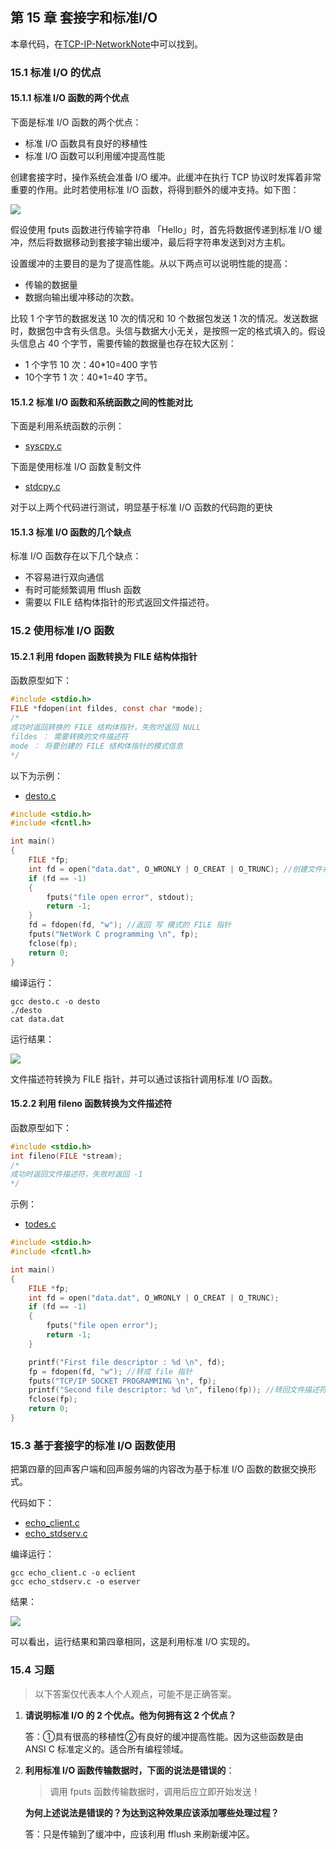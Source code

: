 ## 第 15 章 套接字和标准I/O

本章代码，在[TCP-IP-NetworkNote](https://github.com/riba2534/TCP-IP-NetworkNote)中可以找到。

### 15.1 标准 I/O 的优点

#### 15.1.1 标准 I/O 函数的两个优点

下面是标准 I/O 函数的两个优点：

- 标准 I/O 函数具有良好的移植性
- 标准 I/O 函数可以利用缓冲提高性能

创建套接字时，操作系统会准备 I/O 缓冲。此缓冲在执行 TCP 协议时发挥着非常重要的作用。此时若使用标准 I/O 函数，将得到额外的缓冲支持。如下图：

![](https://i.loli.net/2019/01/29/5c500e53ad9aa.png)

假设使用 fputs 函数进行传输字符串 「Hello」时，首先将数据传递到标准 I/O 缓冲，然后将数据移动到套接字输出缓冲，最后将字符串发送到对方主机。

设置缓冲的主要目的是为了提高性能。从以下两点可以说明性能的提高：

- 传输的数据量
- 数据向输出缓冲移动的次数。

比较 1 个字节的数据发送 10 次的情况和 10 个数据包发送 1 次的情况。发送数据时，数据包中含有头信息。头信与数据大小无关，是按照一定的格式填入的。假设头信息占 40 个字节，需要传输的数据量也存在较大区别：

- 1 个字节 10 次：40*10=400 字节
- 10个字节 1 次：40*1=40 字节。

#### 15.1.2 标准 I/O 函数和系统函数之间的性能对比

下面是利用系统函数的示例：

- [syscpy.c](https://github.com/riba2534/TCP-IP-NetworkNote/blob/master/ch15/syscpy.c)

下面是使用标准 I/O 函数复制文件

- [stdcpy.c](https://github.com/riba2534/TCP-IP-NetworkNote/blob/master/ch15/stdcpy.c)

对于以上两个代码进行测试，明显基于标准 I/O 函数的代码跑的更快

#### 15.1.3 标准 I/O 函数的几个缺点

标准 I/O 函数存在以下几个缺点：

- 不容易进行双向通信
- 有时可能频繁调用 fflush 函数
- 需要以 FILE 结构体指针的形式返回文件描述符。

### 15.2 使用标准 I/O 函数

#### 15.2.1 利用 fdopen 函数转换为 FILE 结构体指针

函数原型如下：

```c
#include <stdio.h>
FILE *fdopen(int fildes, const char *mode);
/*
成功时返回转换的 FILE 结构体指针，失败时返回 NULL
fildes ： 需要转换的文件描述符
mode ： 将要创建的 FILE 结构体指针的模式信息
*/
```

以下为示例：

- [desto.c](https://github.com/riba2534/TCP-IP-NetworkNote/blob/master/ch15/desto.c)

```c
#include <stdio.h>
#include <fcntl.h>

int main()
{
    FILE *fp;
    int fd = open("data.dat", O_WRONLY | O_CREAT | O_TRUNC); //创建文件并返回文件描述符
    if (fd == -1)
    {
        fputs("file open error", stdout);
        return -1;
    }
    fd = fdopen(fd, "w"); //返回 写 模式的 FILE 指针
    fputs("NetWork C programming \n", fp);
    fclose(fp);
    return 0;
}
```

编译运行：

```
gcc desto.c -o desto
./desto
cat data.dat
```

运行结果：

![](https://i.loli.net/2019/01/29/5c5018ff07b29.png)

文件描述符转换为 FILE 指针，并可以通过该指针调用标准 I/O 函数。

#### 15.2.2 利用 fileno 函数转换为文件描述符

函数原型如下：

```c
#include <stdio.h>
int fileno(FILE *stream);
/*
成功时返回文件描述符，失败时返回 -1
*/
```

示例：

- [todes.c](https://github.com/riba2534/TCP-IP-NetworkNote/blob/master/ch15/todes.c)

```c
#include <stdio.h>
#include <fcntl.h>

int main()
{
    FILE *fp;
    int fd = open("data.dat", O_WRONLY | O_CREAT | O_TRUNC);
    if (fd == -1)
    {
        fputs("file open error");
        return -1;
    }

    printf("First file descriptor : %d \n", fd);
    fp = fdopen(fd, "w"); //转成 file 指针
    fputs("TCP/IP SOCKET PROGRAMMING \n", fp);
    printf("Second file descriptor: %d \n", fileno(fp)); //转回文件描述符
    fclose(fp);
    return 0;
}
```

### 15.3 基于套接字的标准 I/O 函数使用

把第四章的回声客户端和回声服务端的内容改为基于标准 I/O 函数的数据交换形式。

代码如下：

- [echo_client.c](https://github.com/riba2534/TCP-IP-NetworkNote/blob/master/ch15/echo_client.c)
- [echo_stdserv.c](https://github.com/riba2534/TCP-IP-NetworkNote/blob/master/ch15/echo_stdserv.c)

编译运行：

```shell
gcc echo_client.c -o eclient
gcc echo_stdserv.c -o eserver
```

结果：

![](https://i.loli.net/2019/01/29/5c502001581bc.png)

可以看出，运行结果和第四章相同，这是利用标准 I/O 实现的。

### 15.4 习题

> 以下答案仅代表本人个人观点，可能不是正确答案。

1. **请说明标准 I/O 的 2 个优点。他为何拥有这 2 个优点？**

   答：①具有很高的移植性②有良好的缓冲提高性能。因为这些函数是由 ANSI C 标准定义的。适合所有编程领域。

2. **利用标准 I/O 函数传输数据时，下面的说法是错误的**：

   > 调用 fputs 函数传输数据时，调用后应立即开始发送！

   **为何上述说法是错误的？为达到这种效果应该添加哪些处理过程？**

   答：只是传输到了缓冲中，应该利用 fflush 来刷新缓冲区。
